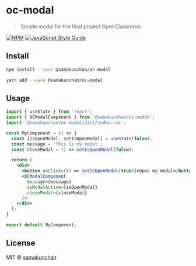 # oc-modal

> Simple modal for the final project OpenClassroom.

[![NPM](https://img.shields.io/badge/npm-v1.0.3-blue)](https://www.npmjs.com/package/@samakunchan/oc-modal)
[![JavaScript Style Guide](https://img.shields.io/badge/code_style-standard-brightgreen.svg)](https://standardjs.com)

## Install

```bash
npm install --save @samakunchan/oc-modal
```

```bash
yarn add --save @samakunchan/oc-modal
```

## Usage

```jsx
import { useState } from 'react';
import { OCModalComponent } from '@samakunchan/oc-modal';
import '@samakunchan/oc-modal/dist/index.css';

const MyComponent = () => {
  const [isOpenModal, setIsOpenModal] = useState(false);
  const message = 'This is my modal';
  const closeModal = () => setIsOpenModal(false);

  return (
    <div>
      <button onClick={() => setIsOpenModal(true)}>Open my modal</button>
      <OCModalComponent
        message={message}
        isModalActive={isOpenModal}
        closeModal={closeModal}
      />
    </div>
  );
}

export default MyComponent;
```

## License

MIT © [samakunchan](https://github.com/samakunchan)
